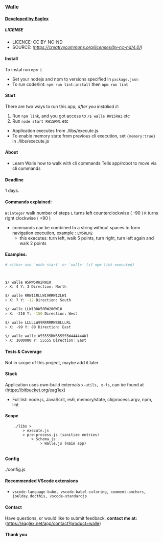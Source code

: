 
### Walle
#### [ Developed by Eaglex ](http://eaglex.net)


##### LICENSE
* LICENCE: CC BY-NC-ND
* SOURCE: _(https://creativecommons.org/licenses/by-nc-nd/4.0/)_


#### Install
To instal run `npm i`
- Set your nodejs and npm to versions specified in `package.json`
- To run code/lint: `npm run lint:install` then `npm run lint`


#### Start
There are two ways to run this app, _after you installed it_:
1. Run `npm link`, and you got access to  `/$ walle RW15RW1` etc
2. Run `node start RW15RW1` etc
- Application executes from ./libs/execute.js
- To enable memory state from previous cli execution, set `{memory:true}` in ./libs/execute.js


#### About
- Learn Walle how to walk with cli commands
Tells app/robot to move via cli commands


#### Deadline
1 days.



#### Commands explained:
`W:integer` walk number of steps
`L` turns left counterclockwise ( -90 )
`R` turns right clockwise ( +90 )
- commands can be combined to a string without spaces to form navigation execution, example : `LW5RLM2`
    * this executes: turn left, walk 5 points, turn right, turn left again and walk 2 points


#### Examples:
```sh
# either use `node start` or `walle` (if npm link executed)



$/ walle W5RW5RW2RW1R
> X: 4 Y: 3 Direction: North

$/ walle RRW11RLLW19RRW12LW1  
> X: 7 Y: -12 Direction: South

$/ walle LLW100W50RW200W10
> X: -210 Y: -150 Direction: West

$/ walle LLLLLW99RRRRRW88LLLRL
> X: -99 Y: 88 Direction: East

$/ walle walle W55555RW555555W444444W1
> X: 1000000 Y: 55555 Direction: East

```


#### Tests & Coverage
Not in scope of this project, maybe add it later


#### Stack
Application uses own-build externals `x-utils, x-fs`, can be found at (https://bitbucket.org/eag1ex)
* Full list:  node.js, JavaScrit, es6, memory/state, cli/process.argv, npm, lint


#### Scope

```
    ./libs >
        > execute.js
        > pre-process.js (sanitize entries)
            > Schema.js 
                > Walle.js (main app)
        
```

#### Config
./config.js


#### Recommended VScode extensions
- `vscode-language-babe, vscode-babel-coloring, comment-anchors, joelday.docthis, vscode-standardjs`


#### Contact
Have questions, or would like to submit feedback, **contact me at:** (https://eaglex.net/app/contact?product=walle)


#### Thank you

